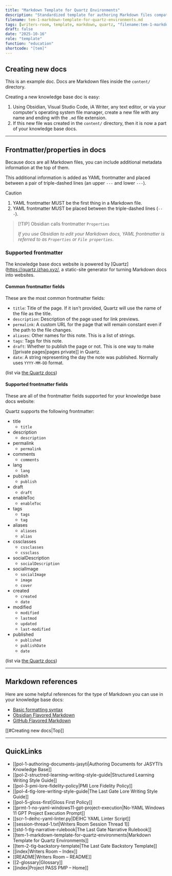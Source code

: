 ```yaml
---
title: "Markdown Template for Quartz Environments"
description: "Standardized template for authoring Markdown files compatible with Quartz publishing and Obsidian editing."
filename: tem-1-markdown-template-for-quartz-environments.md
tags: [writers-room, template, markdown, quartz, "filename:tem-1-markdown-template-for-quartz-environments.md"]
draft: false
date: "2025-10-16"
role: "template"
function: "education"
shortcode: "[tem]"
---
```


## Creating new docs
This is an example doc. Docs are Markdown files inside the `content/` directory.

Creating a new knowledge base doc is easy:

1. Using Obsidian, Visual Studio Code, iA Writer, any text editor, or via your computer's operating system file manager, create a new file with any name and ending with the `.md` file extension.
2. If this new file was created in the `content/` directory, then it is now a part of your knowledge base docs.

---
## Frontmatter/properties in docs

Because docs are all Markdown files, you can include additional metadata information at the top of them. 

This additional information is added as YAML frontmatter and placed between a pair of triple-dashed lines (an upper `---` and lower `---`).

> [!CAUTION]
> 
> 1. YAML frontmatter MUST be the first thing in a Markdown file.
> 2. YAML frontmatter MUST be placed between the triple-dashed lines (`---`).
> 

> [!TIP] Obsidian calls frontmatter `Properties`
> 
> *If you use Obsidian to edit your Markdown docs, YAML frontmatter is referred to as `Properties` or `File properties`*.
### Supported frontmatter

The knowledge base docs website is powered by [Quartz](https://quartz.jzhao.xyz/, a static-site generator for turning Markdown docs into websites.

#### Common frontmatter fields

These are the most common frontmatter fields:

- `title`: Title of the page. If it isn't provided, Quartz will use the name of the file as the title.
- `description`: Description of the page used for link previews.
- `permalink`: A custom URL for the page that will remain constant even if the path to the file changes.
- `aliases`: Other names for this note. This is a list of strings.
- `tags`: Tags for this note.
- `draft`: Whether to publish the page or not. This is one way to make [[private pages|pages private]] in Quartz.
- `date`: A string representing the day the note was published. Normally uses `YYYY-MM-DD` format.

(list via [the Quartz docs](https://github.com/jackyzha0/quartz/blob/v4/docs/authoring%20content.md))
#### Supported frontmatter fields

These are all of the frontmatter fields supported for your knowledge base docs website:

Quartz supports the following frontmatter:

- title
  - `title`
- description
  - `description`
- permalink
  - `permalink`
- comments
  - `comments`
- lang
  - `lang`
- publish
  - `publish`
- draft
  - `draft`
- enableToc
  - `enableToc`
- tags
  - `tags`
  - `tag`
- aliases
  - `aliases`
  - `alias`
- cssclasses
  - `cssclasses`
  - `cssclass`
- socialDescription
  - `socialDescription`
- socialImage
  - `socialImage`
  - `image`
  - `cover`
- created
  - `created`
  - `date`
- modified
  - `modified`
  - `lastmod`
  - `updated`
  - `last-modified`
- published
  - `published`
  - `publishDate`
  - `date`

(list via [the Quartz docs](https://github.com/jackyzha0/quartz/blob/v4/docs/plugins/Frontmatter.md))

--- 

## Markdown references

Here are some helpful references for the type of Markdown you can use in your knowledge base docs:

- [Basic formatting syntax](https://help.obsidian.md/syntax)
- [Obsidian Flavored Markdown](https://help.obsidian.md/obsidian-flavored-markdown)
- [GitHub Flavored Markdown](https://docs.github.com/en/get-started/writing-on-github/getting-started-with-writing-and-formatting-on-github/basic-writing-and-formatting-syntax)

[[#Creating new docs|Top]]

---

## QuickLinks
- [[pol-1-authoring-documents-jasyti|Authoring Documents for JASYTI’s Knowledge Base]]
- [[pol-2-structred-learning-writing-style-guide|Structured Learning Writing Style Guide]]
- [[pol-3-pmi-lore-fidelity-policy|PMI Lore Fidelity Policy]]
- [[pol-4-tlg-lore-writing-style-guide|The Last Gate Lore Writing Style Guide]]
- [[pol-5-gloss-first|Gloss First Policy]]
- [[prmt-1-no-yaml-windows11-gpt-project-execution|No-YAML Windows 11 GPT Project Execution Prompt]]
- [[scr-1-deihc-yaml-linter.py|DEIHC YAML Linter Script]]
- [[session-thread-1.txt|Writers Room Session Thread 1]]
- [[std-1-tlg-narrative-rulebook|The Last Gate Narrative Rulebook]]
- [[tem-1-markdown-template-for-quartz-environments|Markdown Template for Quartz Environments]]
- [[tem-2-tlg-backstory-template|The Last Gate Backstory Template]]
- [[index|Writers Room – Index]]
- [[README|Writers Room – README]]
- [[2-glossary|Glossary]]
- [[index|Project PASS PMP – Home]]

